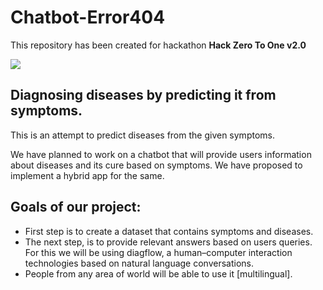 # Chatbot-Error404
This repository has been created for hackathon **Hack Zero To One v2.0**

![](https://drive.google.com/open?id=1zBCkrtTiu45Zl_4Djbj_mXdbg9f5SS92)

## Diagnosing diseases by predicting it from symptoms.
This is an attempt to predict diseases from the given symptoms. 

We have planned to work on a chatbot that will provide users information about diseases and its cure based on symptoms. We have proposed to implement a hybrid app for the same.    

## Goals of our project:

- First step is to create a dataset that contains symptoms and diseases.
- The next step, is to provide relevant answers based on users queries. For this we will be using diagflow, a human–computer interaction technologies based on natural language conversations.   
- People from any area of world will be able to use it [multilingual].

